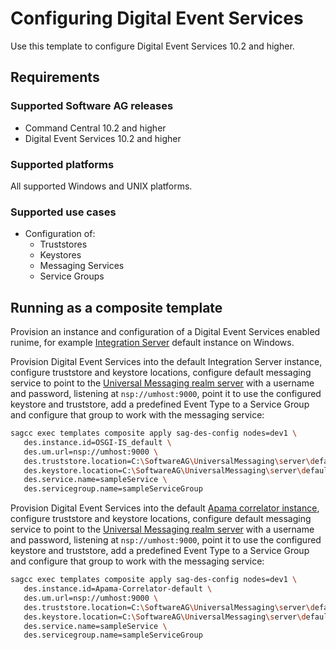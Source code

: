 # Configuring Digital Event Services

Use this template to configure Digital Event Services 10.2 and higher.

## Requirements

### Supported Software AG releases

* Command Central 10.2 and higher
* Digital Event Services 10.2 and higher

### Supported platforms

All supported Windows and UNIX platforms.

### Supported use cases

* Configuration of:
  * Truststores
  * Keystores
  * Messaging Services
  * Service Groups

## Running as a composite template

Provision an instance and configuration of a Digital Event Services enabled runime,
for example [Integration Server](../sag-is-server/) default instance
on Windows.

Provision Digital Event Services into the default Integration Server
instance, configure truststore and keystore locations, configure default messaging service to point to the
[Universal Messaging realm server](../sag-um-server/) with a username and password, 
listening at `nsp://umhost:9000`, point it to use the configured keystore and truststore, 
add a predefined Event Type to a Service Group and configure that group to work with the messaging service:

 ```bash
 sagcc exec templates composite apply sag-des-config nodes=dev1 \
    des.instance.id=OSGI-IS_default \ 
	des.um.url=nsp://umhost:9000 \
	des.truststore.location=C:\SoftwareAG\UniversalMessaging\server\default\bin\nirvanacacerts.jks \
	des.keystore.location=C:\SoftwareAG\UniversalMessaging\server\default\bin\server.jks \
	des.service.name=sampleService \ 
	des.servicegroup.name=sampleServiceGroup
```
Provision Digital Event Services into the default [Apama correlator instance](../sag-apama-correlator), configure truststore and
keystore locations, configure default messaging service to point to the 
[Universal Messaging realm server](../sag-um-server/) with a username and password, listening at 
`nsp://umhost:9000`, point it to use the configured keystore and truststore, add a predefined Event Type
to a Service Group and configure that group to work with the messaging service:

 ```bash
 sagcc exec templates composite apply sag-des-config nodes=dev1 \
    des.instance.id=Apama-Correlator-default \ 
	des.um.url=nsp://umhost:9000 \
	des.truststore.location=C:\SoftwareAG\UniversalMessaging\server\default\bin\nirvanacacerts.jks \
	des.keystore.location=C:\SoftwareAG\UniversalMessaging\server\default\bin\server.jks \
	des.service.name=sampleService \ 
	des.servicegroup.name=sampleServiceGroup
```
